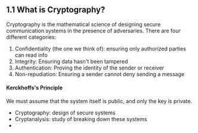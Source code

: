 ## 1.1 What is Cryptography?
Cryptography is the mathematical science of designing secure communication systems in the presence of adversaries.
There are four different categories:
1. Confidentiality (the one we think of): ensuring only authorized parties can read info
2. Integrity: Ensuring data hasn't been tampered
3. Authentication: Proving the identity of the sender or receiver
4. Non-repudiation: Ensuring a sender cannot deny sending a message
#### Kerckhoffs's Principle
We must assume that the system itself is public, and only the key is private. 

- Cryptography: design of secure systems
- Cryptanalysis: study of breaking down these systems
- 


